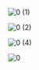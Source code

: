 ![0 (1)](http://mmbiz.qpic.cn/sz_mmbiz_png/1SEWBtGqaMuggtvHPeHvxVvVSicdiamYbTicRO2MDD19CWnYgdl8dJoxXu6W5Yd8KuyCOTEpL35PuVxFnp97Tsm6Q/0?from=appmsg)

![0 (2)](http://mmbiz.qpic.cn/sz_mmbiz_png/1SEWBtGqaMuggtvHPeHvxVvVSicdiamYbTXvHgjktxm1LbqTeAiawZrCIt7OU8JvYttxgCBWzULRqh01YoFt7Kqicw/0?from=appmsg)

![0 (4)](http://mmbiz.qpic.cn/sz_mmbiz_png/1SEWBtGqaMuggtvHPeHvxVvVSicdiamYbT7YFI8h4WdqbuN3aqLeibN4vFiaxErAa1OvnTYy7Tz6bQb5QMRYnaIWgg/0?from=appmsg)

![0](http://mmbiz.qpic.cn/sz_mmbiz_png/1SEWBtGqaMuggtvHPeHvxVvVSicdiamYbTyoicMJDwFQpGiafic9NIrrtzdXc9JtUTV8NCQY0JG9AduEVj2h5qAzzJw/0?from=appmsg)